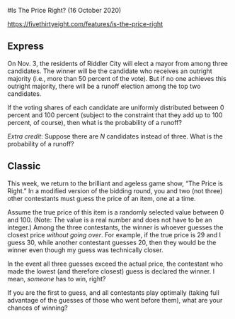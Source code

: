 #Is The Price Right? (16 October 2020)

https://fivethirtyeight.com/features/is-the-price-right

## Express

On Nov. 3, the residents of Riddler City will elect a mayor from among three candidates.
The winner will be the candidate who receives an outright majority (i.e., more than 50 percent of the vote).
But if no one achieves this outright majority, there will be a runoff election among the top two candidates.

If the voting shares of each candidate are uniformly distributed between 0 percent and 100 percent (subject to the constraint that they add up to 100 percent, of course), then what is the probability of a runoff?

*Extra credit*: Suppose there are *N* candidates instead of three.
What is the probability of a runoff?

## Classic

This week, we return to the brilliant and ageless game show, “The Price is Right.”
In a modified version of the bidding round, you and two (not three) other contestants must guess the price of an item, one at a time.

Assume the true price of this item is a randomly selected value between 0 and 100.
(Note: The value is a real number and does not have to be an integer.)
Among the three contestants, the winner is whoever guesses the closest price *without going over*.
For example, if the true price is 29 and I guess 30, while another contestant guesses 20, then they would be the winner even though my guess was technically closer.

In the event all three guesses exceed the actual price, the contestant who made the lowest (and therefore closest) guess is declared the winner.
I mean, *someone* has to win, right?

If you are the first to guess, and all contestants play optimally (taking full advantage of the guesses of those who went before them), what are your chances of winning?

